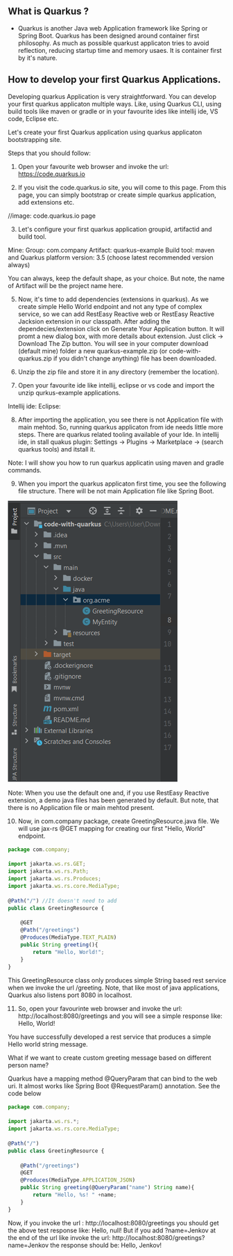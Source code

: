 ## What is Quarkus ?

- Quarkus is another Java web Application framework like Spring or Spring Boot. Quarkus has been designed around container first philosophy. As much as possible quarkust applicaton tries to avoid reflection, reducing startup time and memory usaes. It is container first by it's nature.

## How to develop your first Quarkus Applications.

Developing quarkus Application is very straightforward. You can develop your first quarkus applicaton multiple ways. Like, using Quarkus CLI, using build tools like maven or gradle or in your favourite ides like intellij ide, VS code, Eclipse etc. 

Let's create your first Quarkus application using quarkus applicaton bootstrapping site.

Steps that you should follow: 

1. Open your favourite web browser and invoke the url: https://code.quarkus.io 

2. If you visit the code.quarkus.io site, you will come to this page. From this page, you can simply bootstrap or create simple quarkus application, add extensions etc. 

//image: code.quarkus.io page

3. Let's configure your first quarkus application groupid, artifactid and build tool. 

Mine: 
Group: com.company 
Artifact: quarkus-example 
Build tool: maven 
and Quarkus platform version: 3.5 (choose latest recommended version always)

You can always, keep the default shape, as your choice. But note, the name of Artifact will be the project name here. 

5. Now, it's time to add dependencies (extensions in quarkus). As we create simple Hello World endpoint and not any type of complex service, so we can add RestEasy Reactive web or RestEasy Reactive Jacksion extension in our classpath. After adding the dependecies/extension click on Generate Your Application button. It will promt a new dialog box, with more details about extension. Just click -> Download The Zip button. You will see in your computer download (default mine) folder a new quarkus-example.zip (or code-with-quarkus.zip if you didn't change anything) file has been downloaded. 

6. Unzip the zip file and store it in any directory (remember the location).

7. Open your favourite ide like intellij, eclipse or vs code and import the unzip qurkus-example applications. 

Intellij ide: 
Eclipse: 

8. After importing the application, you see there is not Application file with main mehtod. So, running quarkus applicaton from ide needs little more steps. There are quarkus related tooling available of your Ide. In intellij ide, in stall quakus plugin: Settings -> Plugins -> Marketplace -> (search quarkus tools) and itstall it.

Note: I will show you how to run quarkus applicatin using maven and gradle commands.

9. When you import the quarkus applicaton first time, you see the following file structure. There will be not main Application file like Spring Boot. 

![Alt text](image.png)

Note: When you use the default one and, if you use RestEasy Reactive extension, a demo java files has been generated by default. But note, that there is no Application file or main mehtod present.

10. Now, in com.company package, create GreetingResource.java file. We will use jax-rs @GET mapping for creating our first "Hello, World" endpoint.

```js
package com.company;

import jakarta.ws.rs.GET;
import jakarta.ws.rs.Path;
import jakarta.ws.rs.Produces;
import jakarta.ws.rs.core.MediaType;

@Path("/") //It doesn't need to add
public class GreetingResource {

    @GET
    @Path("/greetings")
    @Produces(MediaType.TEXT_PLAIN)
    public String greeting(){
        return "Hello, World!";
    }
}

```

This GreetingResource class only produces simple String based rest service when we invoke the url /greeting. Note, that like most of java applications, Quarkus also listens port 8080 in localhost.

11. So, open your favourinte web browser and invoke the url: http://localhost:8080/greetings and you will see a simple response like: Hello, World!

You have successfully developed a rest service that produces a simple Hello world string message.

What if we want to create custom greeting message based on different person name?

Quarkus have a mapping method @QueryParam that can bind to the web uri. It almost works like Spring Boot @RequestParam() annotation. See the code below

```js
package com.company;

import jakarta.ws.rs.*;
import jakarta.ws.rs.core.MediaType;

@Path("/")
public class GreetingResource {

    @Path("/greetings")
    @GET
    @Produces(MediaType.APPLICATION_JSON)
    public String greeting(@QueryParam("name") String name){ 
        return "Hello, %s! " +name;
    }
}

```

Now, if you invoke the url : http://localhost:8080/greetings you should get the above test response like: Hello, null! But if you add ?name=Jenkov at the end of the url like invoke the url: http://localhost:8080/greetings?name=Jenkov the response should be: Hello, Jenkov!

